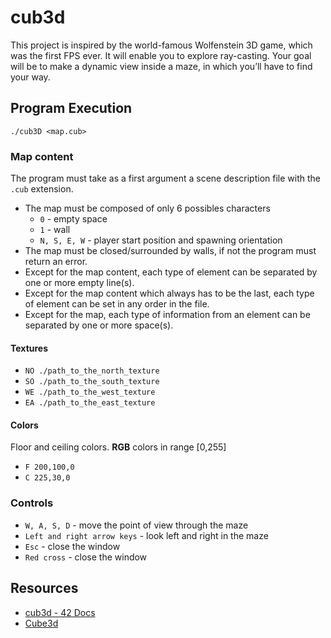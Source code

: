 # cub3d
This project is inspired by the world-famous Wolfenstein 3D game, which was the first FPS ever. It will enable you to explore ray-casting.
Your goal will be to make a dynamic view inside a maze, in which you’ll have to find your way.

## Program Execution
`./cub3D <map.cub>`


### Map content
The program must take as a first argument a scene description file with the `.cub`
extension.
- The map must be composed of only 6 possibles characters
  - `0` - empty space
  - `1` - wall
  - `N, S, E, W` - player start position and spawning orientation
- The map must be closed/surrounded by walls, if not the program must return an error.
- Except for the map content, each type of element can be separated by one or
  more empty line(s).
- Except for the map content which always has to be the last, each type of
  element can be set in any order in the file.
- Except for the map, each type of information from an element can be separated
  by one or more space(s).

#### Textures
- `NO ./path_to_the_north_texture`
- `SO ./path_to_the_south_texture`
- `WE ./path_to_the_west_texture`
- `EA ./path_to_the_east_texture`

#### Colors
Floor and ceiling colors. **RGB** colors in range [0,255]
- `F 200,100,0`
- `C 225,30,0`

### Controls
- `W, A, S, D` - move the point of view through the maze
- `Left and right arrow keys` - look left and right in the maze
- `Esc` - close the window
- `Red cross` - close the window

## Resources
- [cub3d - 42 Docs](https://harm-smits.github.io/42docs/projects/cub3d.html)
- [Cube3d](https://b-bischoff.github.io/web/cube3d.html)